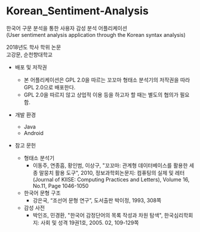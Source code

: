 # Korean_Sentiment-Analysis
한국어 구문 분석을 통한 사용자 감성 분석 어플리케이션  
(User sentiment analysis application through the Korean syntax analysis)

2018년도 학사 학위 논문  
고강문, 순천향대학교

* 배포 및 저작권
  + 본 어플리케이션은 GPL 2.0을 따르는 꼬꼬마 형태소 분석기의 저작권을 따라 GPL 2.0으로 배포한다.
  + GPL 2.0을 따르지 않고 상업적 이용 등을 하고자 할 때는 별도의 협의가 필요함.

* 개발 환경
  + Java
  + Android
  
* 참고 문헌
  + 형태소 분석기
    - 이동주, 연종흠, 황인범, 이상구, "꼬꼬마: 관계형 데이터베이스를 활용한 세종 말뭉치 활용 도구", 2010, 정보과학회논문지: 컴퓨팅의 실제 및 레터 (Journal of KIISE: Computing Practices and Letters), Volume 16, No.11, Page 1046-1050
  + 한국어 문형 구조
    - 강은국, “조선어 문형 연구”, 도서출판 박이정, 1993, 308쪽
  + 감성 사전
    - 박인조, 민경환, "한국어 감정단어의 목록 작성과 차원 탐색", 한국심리학회지: 사회 및 성격 19권1호, 2005. 02, 109-129쪽
